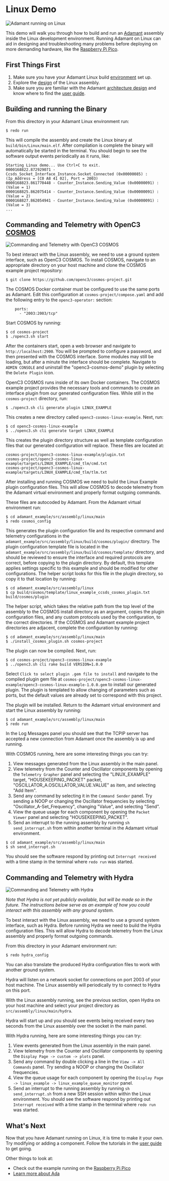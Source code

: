 # Linux Demo

 ![`Adamant running on Linux`](img/linux_cmd_line.png "Adamant running on Linux")

This demo will walk you through how to build and run an [Adamant](https://github.com/lasp/adamant) assembly inside the
Linux development environment. Running Adamant on Linux can aid in designing and troubleshooting many problems before deploying
on more demanding hardware, like the [Raspberry Pi Pico](../../pico/main/README.md).

## First Things First

 1. Make sure you have your Adamant Linux build [environment](../../../../docker/README.md) set up.
 2. Explore the [design](../doc/linux_example.pdf) of the Linux assembly.
 3. Make sure you are familiar with the Adamant [architecture design](https://github.com/lasp/adamant/blob/main/doc/architecture_description_document/architecture_description_document.pdf) and know where to find the [user guide](https://github.com/lasp/adamant/blob/main/doc/user_guide/user_guide.pdf).

## Building and running the Binary

From this directory in your Adamant Linux environment run:

```
$ redo run
```

This will compile the assembly and create the Linux binary at `build/bin/Linux/main.elf`. After compilation is complete
the binary will automatically be started in the terminal. You should begin to see the software output events periodically
as it runs, like:

```
Starting Linux demo... Use Ctrl+C to exit.
0000168822.872929071 - Ccsds_Socket_Interface_Instance.Socket_Connected (0x00000085) : (Ip_Address = [C0 A8 41 02], Port = 2003)
0000168823.861770448 - Counter_Instance.Sending_Value (0x00000091) : (Value = 1)
0000168825.862075414 - Counter_Instance.Sending_Value (0x00000091) : (Value = 2)
0000168827.862054941 - Counter_Instance.Sending_Value (0x00000091) : (Value = 3)
...
```
## Commanding and Telemetry with OpenC3 [COSMOS](https://github.com/OpenC3/cosmos)

 ![`Commanding and Telemetry with OpenC3 COSMOS`](img/cosmos.png "Commanding and Telemetry with OpenC3 COSMOS")
 
To best interact with the Linux assembly, we need to use a ground system interface, such as OpenC3 COSMOS. To install COSMOS, navigate to an appropriate directory on your host machine and clone the COSMOS example project repository:

```
$ git clone https://github.com/openc3/cosmos-project.git
```

The COSMOS Docker container must be configured to use the same ports as Adamant. Edit this configuration at `cosmos-project/compose.yaml` and add the following entry to the `openc3-operator:` section:

```
    ports:
      - "2003:2003/tcp"
```

Start COSMOS by running:

```
$ cd cosmos-project
$ ./openc3.sh start
```

After the containers start, open a web browser and navigate to `http://localhost:2900`. You will be prompted to configure a password, and then presented with the COSMOS interface. Some modules may still be loading, but after a minute the interface should be complete. Navigate to `ADMIN CONSOLE` and uninstall the "openc3-cosmos-demo" plugin by selecting the `Delete Plugin` icon.

OpenC3 COSMOS runs inside of its own Docker containers. The COSMOS example project provides the necessary tools and commands to create an interface plugin from our generated configuration files. While still in the `cosmos-project` directory, run:

```
$ ./openc3.sh cli generate plugin LINUX_EXAMPLE
```

This creates a new directory called `openc3-cosmos-linux-example`. Next, run:

```
$ cd openc3-cosmos-linux-example
$ ../openc3.sh cli generate target LINUX_EXAMPLE
```

This creates the plugin directory structure as well as template configuration files that our generated configuration will replace. These files are located at:

```
cosmos-project/openc3-cosmos-linux-example/plugin.txt
cosmos-project/openc3-cosmos-linux-example/targets/LINUX_EXAMPLE/cmd_tlm/cmd.txt
cosmos-project/openc3-cosmos-linux-example/targets/LINUX_EXAMPLE/cmd_tlm/tlm.txt
```

After installing and running COSMOS we need to build the Linux Example plugin configuration files. This will allow COSMOS to decode telemetry from the Adamant virtual environment and properly format outgoing commands.

These files are autocoded by Adamant. From the Adamant virtual environment run:

```
$ cd adamant_example/src/assembly/linux/main
$ redo cosmos_config
```

This generates the plugin configuration file and its respective command and telemetry configurations in the `adamant_example/src/assembly/linux/build/cosmos/plugin/` directory. The plugin configuration template file is located in the `adamant_example/src/assembly/linux/build/cosmos/template/` directory, and should be reviewed to ensure the interface and required protocols are correct, before copying to the plugin directory. By default, this template applies settings specific to this example and should be modified for other configurations. The helper script looks for this file in the plugin directory, so copy it to that location by running:

```
$ cd adamant_example/src/assembly/linux
$ cp build/cosmos/template/linux_example_ccsds_cosmos_plugin.txt build/cosmos/plugin
```

The helper script, which takes the relative path from the top level of the assembly to the COSMOS install directory as an argument, copies the plugin configuration files, and any custom protocols used by the configuration, to the correct directories. If the COSMOS and Adamant example project directories are adjacent, complete the configuration by running:

```
$ cd adamant_example/src/assembly/linux/main
$ ./install_cosmos_plugin.sh cosmos-project
```

The plugin can now be compiled. Next, run:

```
$ cd cosmos-project/openc3-cosmos-linux-example
$ ../openc3.sh cli rake build VERSION=1.0.0
```

Select `Click to select plugin .gem file to install` and navigate to the compiled plugin gem file at `cosmos-project/openc3-cosmos-linux-example/openc3-cosmos-linux-example-1.0.0.gem` to install our generated plugin. The plugin is templated to allow changing of parameters such as ports, but the default values are already set to correspond with this project.

The plugin will be installed. Return to the Adamant virtual environment and start the Linux assembly by running:

```
$ cd adamant_example/src/assembly/linux/main
$ redo run
```

In the Log Messages panel you should see that the TCPIP server has accepted a new connection from Adamant once the assembly is up and running.

With COSMOS running, here are some interesting things you can try:

 1. View messages generated from the Linux assembly in the main panel.
 2. View telemetry from the Counter and Oscillator components by opening the `Telemetry Grapher` panel and selecting the "LINUX_EXAMPLE" target, "HOUSEKEEPING_PACKET" packet, "OSCILLATOR_A.OSCILLATOR_VALUE.VALUE" as item, and selecting "Add Item".
 3. Send any command by selecting it in the `Command Sender` panel. Try sending a NOOP or changing the Oscillator frequencies by selecting "Oscillator_A-Set_Frequency", changing "Value", and selecting "Send".
 4. View the queue usage for each component by opening the `Packet Viewer` panel and selecting "HOUSEKEEPING_PACKET".
 5. Send an interrupt to the running assembly by running `sh send_interrupt.sh` from within another terminal in the Adamant virtual environment.

```
$ cd adamant_example/src/assembly/linux/main
$ sh send_interrupt.sh
```

You should see the software respond by printing out `Interrupt received` with a time stamp in the terminal where `redo run` was started.

## Commanding and Telemetry with Hydra

 ![`Commanding and Telemetry with Hydra`](../../pico/main/img/hydra.jpg "Commanding and Telemetry with Hydra")

*Note that Hydra is not yet publicly available, but will be made so in the future. The instructions below serve as an example of how you could interact with this assembly with any ground system.*

To best interact with the Linux assembly, we need to use a ground system interface, such as Hydra. Before running
Hydra we need to build the Hydra configuration files. This will allow Hydra to decode telemetry from the Linux assembly and properly format
outgoing commands.

From this directory in your Adamant environment run:

```
$ redo hydra_config
```

You can also translate the produced Hydra configuration files to work with another ground system.

Hydra will listen on a network socket for connections on port 2003 of your host machine. The Linux assembly will periodically try to
connect to Hydra on this port.

With the Linux assembly running, see the previous section, open Hydra on your host machine and select your project directory as
`src/assembly/linux/main/hydra`.

Hydra will start up and you should see events being received every two seconds from the Linux assembly over the socket in the main panel.

With Hydra running, here are some interesting things you can try:

 1. View events generated from the Linux assembly in the main panel.
 2. View telemetry from the Counter and Oscillator components by opening the `Display Page -> custom -> plots` panel.
 3. Send any command by double clicking a line in the `View -> All Commands` panel. Try sending a NOOP or changing the Oscillator frequencies.
 4. View the queue usage for each component by opening the `Display Page -> linux_example -> linux_example_queue_monitor` panel.
 5. Send an interrupt to the running assembly by running `sh send_interrupt.sh` from a new SSH session within within the Linux environment. You should see the software respond by printing out `Interrupt received` with a time stamp in the terminal where `redo run` was started.

## What's Next

Now that you have Adamant running on Linux, it is time to make it your own. Try modifying or adding a component. Follow the tutorials
in the [user guide](https://github.com/lasp/adamant/blob/main/doc/user_guide/user_guide.pdf) to get going.

Other things to look at:

 * Check out the example running on the [Raspberry Pi Pico](../../pico/main/README.md)
 * [Learn more about Ada](https://learn.adacore.com/)
